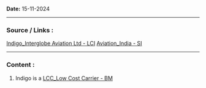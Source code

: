 
**Date:** 15-11-2024

---
### Source / Links : 
[Indigo_Interglobe Aviation Ltd - LCI](Indigo_Interglobe_Aviation_Ltd_-_LCI.md)
[Aviation_India - SI](Aviation_India_-_SI.md)


---
### Content : 

1. Indigo is a [LCC_Low Cost Carrier - BM](LCC_Low_Cost_Carrier_-_BM.md) 


